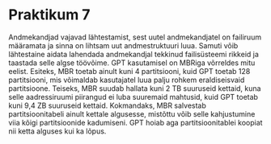 # Praktikum 7

Andmekandjad vajavad lähtestamist, sest uutel andmekandjatel on failiruum määramata ja sinna on lihtsam uut andmestruktuuri luua. Samuti võib lähtestaine aidata lahendada andmekandjal tekkinud failisüsteemi rikkeid ja taastada selle algse töövõime.
GPT kasutamisel on MBRiga võrreldes mitu eelist. Esiteks, MBR toetab ainult kuni 4 partitsiooni, kuid GPT toetab 128 partitsiooni, mis võimaldab kasutajatel luua palju rohkem eraldiseisvaid partitsioone. Teiseks, MBR suudab hallata kuni 2 TB suuruseid kettaid, kuna selle aadressiruumi piirangud ei luba suuremaid mahtusid, kuid GPT toetab kuni 9,4 ZB suuruseid kettaid. Kokmandaks, MBR salvestab partitsioonitabeli ainult kettale algusesse, mistõttu võib selle kahjustumine viia kõigi partitsioonide kadumiseni. GPT hoiab aga partitsioonitablei koopiat nii ketta alguses kui ka lõpus.


